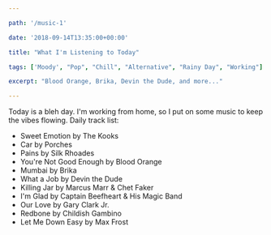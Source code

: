 ```yaml
---

path: '/music-1'

date: '2018-09-14T13:35:00+00:00'

title: "What I'm Listening to Today"

tags: ['Moody', "Pop", "Chill", "Alternative", "Rainy Day", "Working"]

excerpt: "Blood Orange, Brika, Devin the Dude, and more..."

---
```


Today is a bleh day. I'm working from home, so I put on some music to keep the vibes flowing. 
Daily track list: 

- Sweet Emotion by The Kooks
- Car by Porches 
- Pains by Silk Rhoades
- You're Not Good Enough by Blood Orange 
- Mumbai by Brika 
- What a Job by Devin the Dude 
- Killing Jar by Marcus Marr & Chet Faker 
- I'm Glad by Captain Beefheart & His Magic Band 
- Our Love by Gary Clark Jr. 
- Redbone by Childish Gambino 
- Let Me Down Easy by Max Frost 